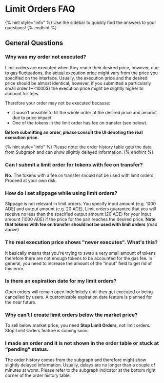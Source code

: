 # Limit Orders FAQ

{% hint style="info" %}
Use the sidebar to quickly find the answers to your questions!
{% endhint %}

## General Questions

### Why was my order not executed?

Limit orders are executed when they reach their desired price, however, due to gas fluctuations, the actual execution price might vary from the price you specified on the interface. Usually, the execution price and the desired price should be almost identical, however, if you submitted a particularly small order (\~<1000$) the execution price might be slightly higher to account for fees.&#x20;

Therefore your order may not be executed because:

* It wasn’t possible to fill the whole order at the desired price and amount due to price impact.
* One of the tokens in the limit order has fee on transfer (see below).

**Before submitting an order, please consult the UI denoting the real execution price.**

{% hint style="info" %}
Please note: the order history table gets the data from Subgraph and can show slightly delayed information.
{% endhint %}

### Can I submit a limit order for tokens with fee on transfer?

**No.** The tokens with a fee on transfer should not be used with limit orders. Proceed at your own risk.

### How do I set slippage while using limit orders?

Slippage is not relevant in limit orders. You specify input amount (e.g. 1000 ADE) and output amount (e.g. 20 ACE), Limit orders guarantee that you will receive no less than the specified output amount (20 ACE) for your input amount (1000 ADE) if the price for the pair reaches the desired price. **Note that tokens with fee on transfer should not be used with limit orders** (read above)

### The real execution price shows "never executes". What's this?

It basically means that you're trying to swap a very small amount of tokens therefore there are not enough tokens to be accounted for the gas fee. In general, you need to increase the amount of the "input" field to get rid of this error.&#x20;

### Is there an expiration date for my limit orders?

Open orders will remain open indefinitely until they get executed or being cancelled by users. A customizable expiration date feature is planned for the near future.

### Why can’t I create limit orders below the market price?

To sell below market price, you need **Stop Limit Orders**, not limit orders. Stop Limit Orders feature is coming soon.

### I made an order and it is not shown in the order table or stuck at “pending” status.

The order history comes from the subgraph and therefore might show slightly delayed information. Usually, delays are no longer than a couple of minutes at worst. Please refer to the subgraph indicator at the bottom right corner of the order history table.

